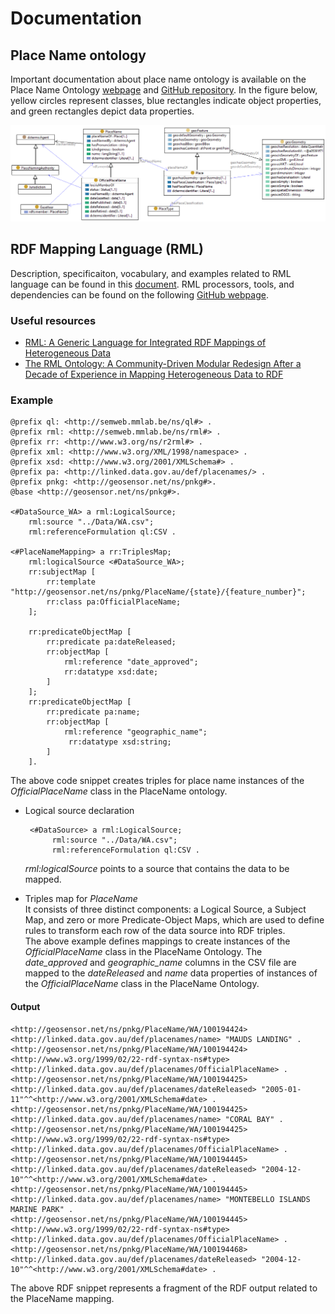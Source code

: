 # Documentation

## Place Name ontology 
Important documentation about place name ontology is available on the Place Name Ontology [webpage](https://geoscienceaustralia.github.io/Placenames-Ontology/placenames.html) and [GitHub repository](https://github.com/GeoscienceAustralia/Placenames-Ontology). In the figure below, yellow circles represent classes, blue rectangles indicate object properties, and green rectangles depict data properties.

![Place Name Ontology Diagram](placename-ontology.png)
   
## RDF Mapping Language (RML)

Description, specificaiton, vocabulary, and examples related to RML language can be found in this [document](https://rml.io/specs/rml/). RML processors, tools, and dependencies can be found on the following [GitHub webpage](https://github.com/RMLio). 

### Useful resources
* [RML: A Generic Language for Integrated RDF Mappings of Heterogeneous Data](https://citeseerx.ist.psu.edu/document?repid=rep1&type=pdf&doi=f0b98c4fc3a542a83349666f4073359ed56d1a17)
* [The RML Ontology: A Community-Driven Modular Redesign After a Decade of Experience in Mapping Heterogeneous Data to RDF](https://link.springer.com/content/pdf/10.1007/978-3-031-47243-5_9.pdf)

### Example
```ttl
@prefix ql: <http://semweb.mmlab.be/ns/ql#> .
@prefix rml: <http://semweb.mmlab.be/ns/rml#> .
@prefix rr: <http://www.w3.org/ns/r2rml#> .
@prefix xml: <http://www.w3.org/XML/1998/namespace> .
@prefix xsd: <http://www.w3.org/2001/XMLSchema#> .
@prefix pa: <http://linked.data.gov.au/def/placenames/> .
@prefix pnkg: <http://geosensor.net/ns/pnkg#>.
@base <http://geosensor.net/ns/pnkg#>.

<#DataSource_WA> a rml:LogicalSource;
    rml:source "../Data/WA.csv";
    rml:referenceFormulation ql:CSV .

<#PlaceNameMapping> a rr:TriplesMap;
    rml:logicalSource <#DataSource_WA>;
    rr:subjectMap [
        rr:template "http://geosensor.net/ns/pnkg/PlaceName/{state}/{feature_number}";
        rr:class pa:OfficialPlaceName;
    ];

    rr:predicateObjectMap [
        rr:predicate pa:dateReleased;
        rr:objectMap [
            rml:reference "date_approved";
            rr:datatype xsd:date;
        ]
    ];
    rr:predicateObjectMap [
        rr:predicate pa:name;
        rr:objectMap [
            rml:reference "geographic_name";
             rr:datatype xsd:string;
        ]
    ].
```

The above code snippet creates triples for place name instances of the *OfficialPlaceName* class in the PlaceName ontology.  
* Logical source declaration
    
    ```ttl
     <#DataSource> a rml:LogicalSource;
          rml:source "../Data/WA.csv";
          rml:referenceFormulation ql:CSV .
    ```

  *rml:logicalSource* points to a source that contains the data to be mapped.
  
* Triples map for *PlaceName* <br>
It consists of three distinct components: a Logical Source, a Subject Map, and zero or more Predicate-Object Maps, which are used to define rules to transform each row of the data source into RDF triples. <br>
The above example defines mappings to create instances of the *OfficialPlaceName* class in the PlaceName Ontology. The *date_approved* and *geographic_name* columns in the CSV file are mapped to the *dateReleased* and *name* data properties of instances of the *OfficialPlaceName* class in the PlaceName Ontology.

#### Output
```ttl
<http://geosensor.net/ns/pnkg/PlaceName/WA/100194424> <http://linked.data.gov.au/def/placenames/name> "MAUDS LANDING" .
<http://geosensor.net/ns/pnkg/PlaceName/WA/100194424> <http://www.w3.org/1999/02/22-rdf-syntax-ns#type> <http://linked.data.gov.au/def/placenames/OfficialPlaceName> .
<http://geosensor.net/ns/pnkg/PlaceName/WA/100194425> <http://linked.data.gov.au/def/placenames/dateReleased> "2005-01-11"^^<http://www.w3.org/2001/XMLSchema#date> .
<http://geosensor.net/ns/pnkg/PlaceName/WA/100194425> <http://linked.data.gov.au/def/placenames/name> "CORAL BAY" .
<http://geosensor.net/ns/pnkg/PlaceName/WA/100194425> <http://www.w3.org/1999/02/22-rdf-syntax-ns#type> <http://linked.data.gov.au/def/placenames/OfficialPlaceName> .
<http://geosensor.net/ns/pnkg/PlaceName/WA/100194445> <http://linked.data.gov.au/def/placenames/dateReleased> "2004-12-10"^^<http://www.w3.org/2001/XMLSchema#date> .
<http://geosensor.net/ns/pnkg/PlaceName/WA/100194445> <http://linked.data.gov.au/def/placenames/name> "MONTEBELLO ISLANDS MARINE PARK" .
<http://geosensor.net/ns/pnkg/PlaceName/WA/100194445> <http://www.w3.org/1999/02/22-rdf-syntax-ns#type> <http://linked.data.gov.au/def/placenames/OfficialPlaceName> .
<http://geosensor.net/ns/pnkg/PlaceName/WA/100194468> <http://linked.data.gov.au/def/placenames/dateReleased> "2004-12-10"^^<http://www.w3.org/2001/XMLSchema#date> .
```
The above RDF snippet represents a fragment of the RDF output related to the PlaceName mapping.


     
    
